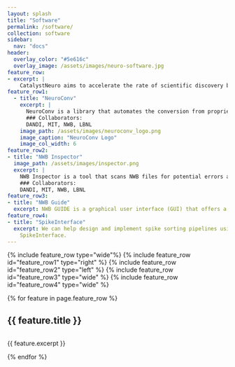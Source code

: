 ```yaml
---
layout: splash
title: "Software"
permalink: /software/
collection: software
sidebar:
  nav: "docs"
header:
  overlay_color: "#5e616c"
  overlay_image: /assets/images/neuro-software.jpg
feature_row:
- excerpt: |
    CatalystNeuro aims to accelerate the rate of scientific discovery by building open source solutions that bring data and software engineering solutions to neuroscience labs, and address the practical problems of researchers in the field. We integrate deeply with codebases across the open source community, so many of our contributions are in repositories that are part of other organizations.
feature_row1:
  - title: "NeuroConv"
    excerpt: |
      NeuroConv is a library that automates the conversion from proprietary neurophysiology data formats to NWB.
      ### Collaborators: 
      DANDI, MIT, NWB, LBNL
    image_path: /assets/images/neuroconv_logo.png
    image_caption: "NeuroConv Logo"
    image_col_width: 6
feature_row2:
- title: "NWB Inspector"
  image_path: /assets/images/inspector.png
  excerpt: |
    NWB Inspector is a tool that scans NWB files for potential errors and areas of improvement, generating a comprehensive report.
    ### Collaborators: 
    DANDI, MIT, NWB, LBNL
feature_row3:
- title: "NWB Guide"
  excerpt: NWB GUIDE is a graphical user interface (GUI) that offers a code-free solution for conversion to NWB (currently in progress).
feature_row4:
- title: "SpikeInterface"
  excerpt: We can help design and implement spike sorting pipelines using state-of-the-art algorithms using
    SpikeInterface.
---
```


{% include feature_row type="wide"%}
{% include feature_row id="feature_row1" type="right" %}
{% include feature_row id="feature_row2" type="left" %}
{% include feature_row id="feature_row3" type="wide" %}
{% include feature_row id="feature_row4" type="wide" %}

{% for feature in page.feature_row %}
  <div class="feature-row">
    <h2>{{ feature.title }}</h2>
    <img src="{{ feature.image_path }}" class="custom-image" alt="">
    <p>{{ feature.excerpt }}</p>
  </div>
{% endfor %}